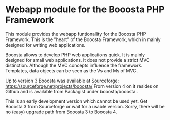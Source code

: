 # Webapp module for the Booosta PHP Framework

This module provides the webapp funtionallity for the Booosta PHP Framework. This is the "heart" of the
Booosta Framework, which in mainly designed for writing web applications.

Booosta allows to develop PHP web applications quick. It is mainly designed for small web applications.
It does not provide a strict MVC distinction. Although the MVC concepts influence the framework. Templates,
data objects can be seen as the Vs and Ms of MVC.

Up to version 3 Booosta was available at Sourceforge: https://sourceforge.net/projects/booosta/ From version
4 on it resides on Github and is available from Packagist under booosta/booosta .

This is an early development version which cannot be used yet. Get Booosta 3 from Sourceforge or wait for
a usable version. Sorry, there will be no (easy) upgrade path from Booosta 3 to Booosta 4.


